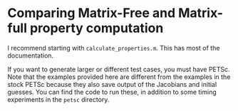 # Comparing Matrix-Free and Matrix-full property computation

I recommend starting with `calculate_properties.m`. This has most of the documentation.

If you want to generate larger or different test cases, you must have PETSc. Note that the examples provided here are different from the examples in the stock PETSc because they also save output of the Jacobians and initial guesses. You can find the code to run these, in addition to some timing experiments in the `petsc` directory.
